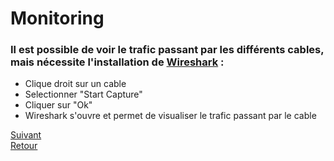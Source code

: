 # **Monitoring**

### Il est possible de voir le trafic passant par les différents cables, mais nécessite l'installation de [Wireshark](https://www.wireshark.org/download.html) :
 - Clique droit sur un cable
 - Selectionner "Start Capture"
 - Cliquer sur "Ok"
 - Wireshark s'ouvre et permet de visualiser le trafic passant par le cable
 
[Suivant](/Documentation/Backup.md)  
[Retour](/Documentation/Utilisation.md)